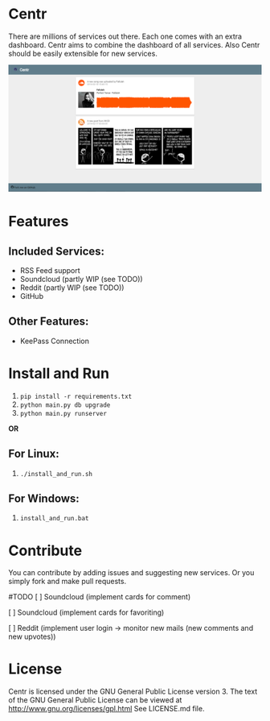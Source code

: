 # Centr
There are millions of services out there. Each one comes with an extra dashboard. Centr aims to combine the dashboard of all services. Also Centr should be easily extensible for new services.

![Image of Centr](/centr.png?raw=true)

# Features
## Included Services:
- RSS Feed support
- Soundcloud (partly WIP (see TODO))
- Reddit (partly WIP (see TODO))
- GitHub

## Other Features:
- KeePass Connection

# Install and Run
1. `pip install -r requirements.txt`
2. `python main.py db upgrade`
3. `python main.py runserver`

**OR**

## For Linux:
1. `./install_and_run.sh`

## For Windows:
1. `install_and_run.bat`

# Contribute
You can contribute by adding issues and suggesting new services. Or you simply fork and make pull requests.

#TODO
[ ] Soundcloud (implement cards for comment)

[ ] Soundcloud (implement cards for favoriting)

[ ] Reddit (implement user login -> monitor new mails (new comments and new upvotes))

# License
Centr is licensed under the GNU General Public License version 3.
The text of the GNU General Public License can be viewed at http://www.gnu.org/licenses/gpl.html
See LICENSE.md file.
